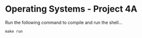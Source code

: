 # Operating Systems - Project 4A

Run the following command to compile and run the shell...

	make run
